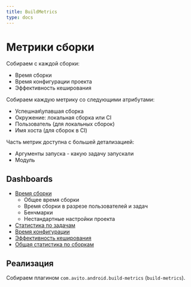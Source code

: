 ```yaml
---
title: BuildMetrics
type: docs
---
```


# Метрики сборки

Собираем с каждой сборки:

- Время сборки
- Время конфигурации проекта
- Эффективность кеширования

Собираем каждую метрику со следующими атрибутами:

- Успешная\упавшая сборка
- Окружение: локальная сборка или CI
- Пользователь (для локальных сборок)
- Имя хоста (для сборок в CI)

Часть метрик доступна с большей детализацией:

- Аргументы запуска - какую задачу запускали
- Модуль

## Dashboards

- [Время сборки](http://links.k.avito.ru/0n)
    - Общее время сборки
    - Время сборки в разрезе пользователей и задач
    - Бенчмарки
    - Нестандартные настройки проекта
- [Статистика по задачам](http://links.k.avito.ru/Akf)
- [Время конфигурации](http://links.k.avito.ru/co)
- [Эффективность кеширования](http://links.k.avito.ru/6X)
- [Общая статистика по сборкам](http://links.k.avito.ru/vie)

## Реализация

Собираем плагином `com.avito.android.build-metrics` (`build-metrics`).
